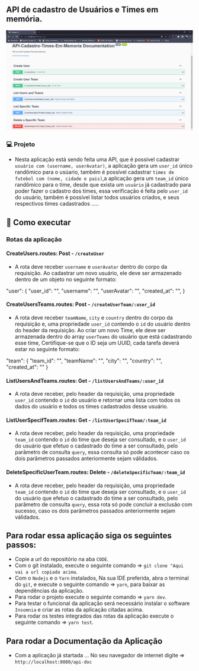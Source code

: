## API de cadastro de Usuários e Times em memória.

<p align="center">
<img src="screens/documentacao.png" alt="demostração" />
</p>

### 💻 Projeto

- Nesta aplicação está sendo feita uma API, que é possível cadastrar `usuário com (username, userAvatar)`, a aplicação gera um `user_id` único randômico para o usúario, também é possível cadastrar `times de futebol com (nome, cidade e pais)`,a aplicação gera um `team_id` único randômico para o time, desde que exista um `usuário` já cadastrado para poder fazer o cadastro dos times, essa verificação é feita pelo `user_id` do usuário, também é possível listar todos usuários criados, e seus respectivos times cadastrados .....

## 🚀 Como executar
### Rotas da aplicação

#### CreateUsers.routes: Post - `/createUser` 

- A rota deve receber `username` e `userAvatar` dentro do corpo da requisição. Ao cadastrar um novo usuário, ele deve ser armazenado dentro de um objeto no seguinte formato:   

"user": {
	"user_id": "",
	"username": "",
	"userAvatar": "",
	"created_at": "",
}

#### CreateUsersTeams.routes: Post - `/createUserTeam/:user_id`

- A rota deve receber `teamName`, `city` e `country` dentro do corpo da requisição e, uma propriedade `user_id` contendo o `id` do usuário dentro do header da requisição. Ao criar um novo Time, ele deve ser armazenada dentro do array `userTeams` do usuário que está cadastrando esse time, Certifique-se que o ID seja um UUID, cada tarefa deverá estar no seguinte formato:

"team": {
	"team_id": "",
	"teamName": "",
	"city": "",
	"country": "",
	"created_at": ""
}

#### ListUsersAndTeams.routes: Get - `/listUsersAndTeams/:user_id`

- A rota deve receber, pelo header da requisição, uma propriedade `user_id` contendo o `id` do usuário e retornar uma lista com todos os dados do usuário e todos os times cadastrados desse usuário.

#### ListUserSpecifTeam.routes: Get - `/listUserSpecifTeam/:team_id`

- A rota deve receber, pelo header da requisição, uma propriedade `team_id` contendo o `id` do time que deseja ser consultado, e o `user_id` do usuário que efetuo o cadastrado do time a ser consultado, pelo parâmetro de consulta `query`, essa consulta só pode acontecer caso os dois parâmetros passados anteriormente sejam válidados.

#### DeleteSpecificUserTeam.routes: Delete - `/deleteSpecificTeam/:team_id`

- A rota deve receber, pelo header da requisição, uma propriedade `team_id` contendo o `id` do time que deseja ser consultado, e o `user_id` do usuário que efetuo o cadastrado do time a ser consultado, pelo parâmetro de consulta `query`, essa rota só pode concluir a exclusão com sucesso, caso os dois parâmetros passados anteriormente sejam válidados.

## Para rodar essa aplicação siga os seguintes passos:

- Copie a url do repositório na aba `CODE`.
- Com o git instalado, execute o seguinte comando => `git clone "Aqui vai a url copiada acima`.
- Com o `Nodejs` e o `Yarn` instalados, Na sua IDE preferida, abra o terminal do `git`, e execute o seguinte comando => `yarn`, para baixar as dependências da aplicação.
- Para rodar o projeto execute o seguinte comando => `yarn dev`.
- Para testar o funcional da aplicação será necessário instalar o software `Insomnia` e criar as rotas da aplicação citadas acima.
- Para rodar os testes integrados das rotas da aplicação execute o seguinte comando => `yarn test`.

## Para rodar a Documentação da Aplicação

- Com a aplicação já startada ... No seu navegador de internet digite => `http://localhost:8080/api-doc`